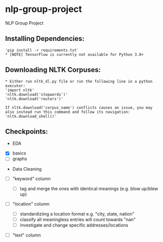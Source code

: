 # nlp-group-project
NLP Group Project

## Installing Dependencies:
    'pip install -r requirements.txt`    
    * [NOTE] TensorFlow is currently not available for Python 3.8+

## Downloading NLTK Corpuses:
    * Either run nltk_dl.py file or run the following line in a python executor:
    'import nltk'
    'nltk.download('stopwords')'
    'nltk.download('reuters')'

    If nltk.download('corpus_name') conflicts causes an issue, you may also instead run this command and follow its navigation: 
    'nltk.download_shell()' 

## Checkpoints:
* EDA
- [x] basics
- [ ] graphs

* Data Cleaning
- [ ] "keyword" column
    - [ ] tag and merge the ones with identical meanings (e.g. blow up/blew 	up)
- [ ] "location" column
    - [ ] standardiziing a location format e.g. "city, state, nation"
    - [ ] classify all meaningless entries will count towards "nan"
    - [ ] investigate and change specific addresses/locations 
- [ ] "text" column
    
